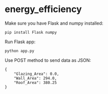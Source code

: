 # energy_efficiency

Make sure you have Flask and numpy installed:

```
pip install Flask numpy
```

Run Flask app:

```
python app.py
```

Use POST method to send data as JSON:

```
{
	"Glazing_Area": 0.0,
	"Wall_Area": 294.0,
	"Roof_Area": 380.25
}
```
